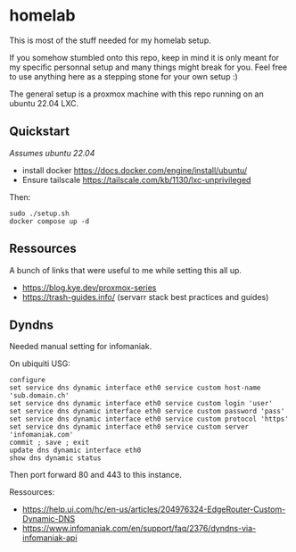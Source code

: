 # homelab

This is most of the stuff needed for my homelab setup.

If you somehow stumbled onto this repo, keep in mind it is only meant for my specific personnal setup and many things might break for you. Feel free to use anything here as a stepping stone for your own setup :)

The general setup is a proxmox machine with this repo running on an ubuntu 22.04 LXC.

## Quickstart

*Assumes ubuntu 22.04*

- install docker https://docs.docker.com/engine/install/ubuntu/
- Ensure tailscale https://tailscale.com/kb/1130/lxc-unprivileged

Then:

```
sudo ./setup.sh
docker compose up -d
```

## Ressources

A bunch of links that were useful to me while setting this all up.

- https://blog.kye.dev/proxmox-series
- https://trash-guides.info/ (servarr stack best practices and guides)


## Dyndns

Needed manual setting for infomaniak.

On ubiquiti USG:
```
configure
set service dns dynamic interface eth0 service custom host-name 'sub.domain.ch'
set service dns dynamic interface eth0 service custom login 'user'
set service dns dynamic interface eth0 service custom password 'pass'
set service dns dynamic interface eth0 service custom protocol 'https'
set service dns dynamic interface eth0 service custom server 'infomaniak.com'
commit ; save ; exit
update dns dynamic interface eth0
show dns dynamic status
```

Then port forward 80 and 443 to this instance.

Ressources:
- https://help.ui.com/hc/en-us/articles/204976324-EdgeRouter-Custom-Dynamic-DNS
- https://www.infomaniak.com/en/support/faq/2376/dyndns-via-infomaniak-api

